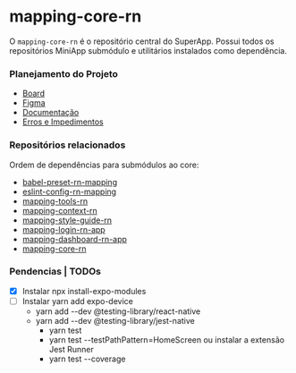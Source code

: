 # mapping-core-rn

O `mapping-core-rn` é o repositório central do SuperApp. Possui todos os repositórios MiniApp submódulo e utilitários instalados como dependência.

### Planejamento do Projeto

- [Board](https://db1global-my.sharepoint.com/:x:/r/personal/william_camargo_db1_com_br/_layouts/15/Doc.aspx?sourcedoc=%7B7C3FB275-324F-409C-9321-C107AA3C7F3D%7D&file=Board%20-%20Backlog.xlsx&action=default&mobileredirect=true)
- [Figma](https://www.figma.com/file/y427586uuFXcvODlMgNTtU/MySpace_Desafio?type=design&node-id=0-1&mode=design&t=rYU17Wb4pgK3sijP-0)
- [Documentação](https://db1global-my.sharepoint.com/personal/william_camargo_db1_com_br/_layouts/15/doc.aspx?sourcedoc={29043bae-4ed7-43b1-b98f-a97c9b05f71e}&action=edit)
- [Erros e Impedimentos](https://db1global-my.sharepoint.com/personal/william_camargo_db1_com_br/_layouts/15/doc.aspx?sourcedoc={c64f077e-3c9c-4ca9-a9ca-19c0614cdf09}&action=edit)

### Repositórios relacionados

Ordem de dependências para submódulos ao core:

- [babel-preset-rn-mapping](https://github.com/williamcamasil/babel-preset-rn-mapping)
- [eslint-config-rn-mapping](https://github.com/williamcamasil/eslint-config-rn-mapping)
- [mapping-tools-rn](https://github.com/williamcamasil/mapping-tools-rn)
- [mapping-context-rn](https://github.com/williamcamasil/mapping-context-rn)
- [mapping-style-guide-rn](https://github.com/williamcamasil/mapping-style-guide-rn)
- [mapping-login-rn-app](https://github.com/williamcamasil/mapping-login-rn-app)
- [mapping-dashboard-rn-app](https://github.com/williamcamasil/mapping-dashboard-rn-app)
- [mapping-core-rn](https://github.com/williamcamasil/mapping-core-rn)

### Pendencias | TODOs

- [x] Instalar npx install-expo-modules
- [ ] Instalar yarn add expo-device
  * yarn add --dev @testing-library/react-native
  * yarn add --dev @testing-library/jest-native
    - yarn test
    - yarn test --testPathPattern=HomeScreen
      ou instalar a extensão Jest Runner
    - yarn test --coverage
